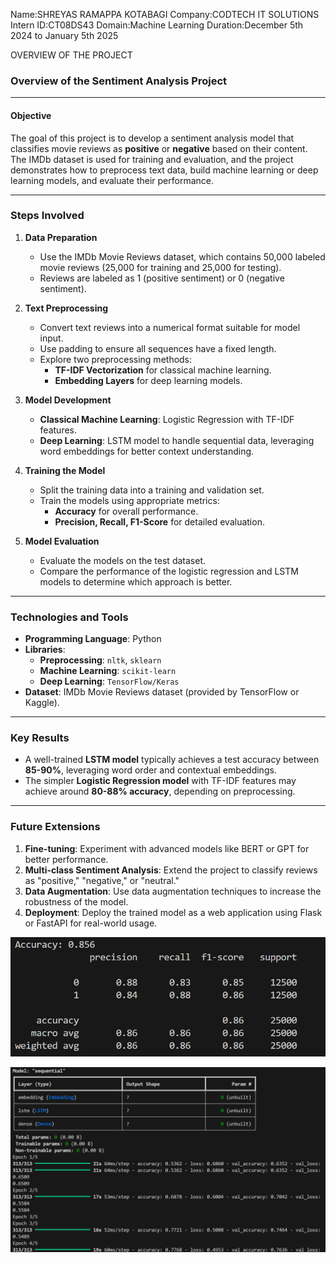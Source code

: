 Name:SHREYAS RAMAPPA KOTABAGI
Company:CODTECH IT SOLUTIONS
Intern ID:CT08DS43
Domain:Machine Learning
Duration:December 5th 2024 to January 5th 2025

OVERVIEW OF THE PROJECT
### **Overview of the Sentiment Analysis Project**

---

#### **Objective**
The goal of this project is to develop a sentiment analysis model that classifies movie reviews as **positive** or **negative** based on their content. The IMDb dataset is used for training and evaluation, and the project demonstrates how to preprocess text data, build machine learning or deep learning models, and evaluate their performance.

---

### **Steps Involved**

1. **Data Preparation**
   - Use the IMDb Movie Reviews dataset, which contains 50,000 labeled movie reviews (25,000 for training and 25,000 for testing).
   - Reviews are labeled as 1 (positive sentiment) or 0 (negative sentiment).

2. **Text Preprocessing**
   - Convert text reviews into a numerical format suitable for model input.
   - Use padding to ensure all sequences have a fixed length.
   - Explore two preprocessing methods:
     - **TF-IDF Vectorization** for classical machine learning.
     - **Embedding Layers** for deep learning models.

3. **Model Development**
   - **Classical Machine Learning**: Logistic Regression with TF-IDF features.
   - **Deep Learning**: LSTM model to handle sequential data, leveraging word embeddings for better context understanding.

4. **Training the Model**
   - Split the training data into a training and validation set.
   - Train the models using appropriate metrics:
     - **Accuracy** for overall performance.
     - **Precision, Recall, F1-Score** for detailed evaluation.

5. **Model Evaluation**
   - Evaluate the models on the test dataset.
   - Compare the performance of the logistic regression and LSTM models to determine which approach is better.

---

### **Technologies and Tools**
- **Programming Language**: Python
- **Libraries**:
  - **Preprocessing**: `nltk`, `sklearn`
  - **Machine Learning**: `scikit-learn`
  - **Deep Learning**: `TensorFlow/Keras`
- **Dataset**: IMDb Movie Reviews dataset (provided by TensorFlow or Kaggle).

---

### **Key Results**
- A well-trained **LSTM model** typically achieves a test accuracy between **85-90%**, leveraging word order and contextual embeddings.
- The simpler **Logistic Regression model** with TF-IDF features may achieve around **80-88% accuracy**, depending on preprocessing.

---

### **Future Extensions**
1. **Fine-tuning**: Experiment with advanced models like BERT or GPT for better performance.
2. **Multi-class Sentiment Analysis**: Extend the project to classify reviews as "positive," "negative," or "neutral."
3. **Data Augmentation**: Use data augmentation techniques to increase the robustness of the model.
4. **Deployment**: Deploy the trained model as a web application using Flask or FastAPI for real-world usage.

![image alt](https://github.com/Shreyas745/CODTECH-TASK-1/blob/4277294465baff426da16da4f1788caa502dc8cd/Screenshot%202024-12-30%20200551.png)



![image alt](https://github.com/Shreyas745/CODTECH-TASK-1/blob/ee0bacb93e411004dbad81f78e65c7fdfc38345d/Screenshot%202024-12-30%20200700.png)















